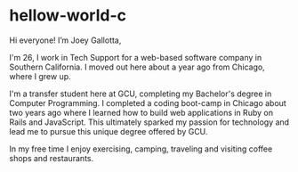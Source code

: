# hellow-world-c
Hi everyone! I’m Joey Gallotta,

I'm 26, I work in Tech Support for a web-based software company in Southern California. I moved out here about a year ago from Chicago, where I grew up.

I'm a transfer student here at GCU, completing my Bachelor's degree in Computer Programming. I completed a coding boot-camp in Chicago about two years ago where I learned how to build web applications in Ruby on Rails and JavaScript. This ultimately sparked my passion for technology and lead me to pursue this unique degree offered by GCU. 

In my free time I enjoy exercising, camping, traveling and visiting coffee shops and restaurants.
